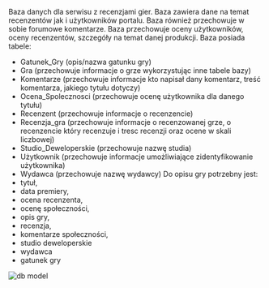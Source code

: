 Baza danych dla serwisu z recenzjami gier. Baza zawiera dane na temat recenzentów jak i użytkowników portalu. Baza również przechowuje w sobie forumowe komentarze. Baza przechowuje oceny użytkowników, oceny recenzentów, szczegóły na temat danej produkcji. 
Baza posiada tabele: 
-	Gatunek_Gry (opis/nazwa gatunku gry)
-	Gra (przechowuje informacje o grze wykorzystując inne tabele bazy)
-	Komentarze (przechowuje informacje kto napisał dany komentarz, treść komentarza, jakiego tytułu dotyczy)
-	Ocena_Spolecznosci (przechowuje ocenę użytkownika dla danego tytułu)
-	Recenzent (przechowuje informacje o recenzencie)
-	Recenzja_gra (przechowuje informacje o recenzowanej grze, o recenzencie który recenzuje i tresc recenzji oraz ocene w skali liczbowej)
-	Studio_Deweloperskie (przechowuje nazwę studia)
-	Użytkownik (przechowuje informacje umożliwiające zidentyfikowanie użytkownika)
-	Wydawca (przechowuje nazwę wydawcy)
Do opisu gry potrzebny jest: 
-	tytuł, 
-	data premiery, 
-	ocena recenzenta, 
-	ocenę społeczności, 
-	opis gry, 
-	recenzja, 
-	komentarze społeczności,
-	studio deweloperskie
-	wydawca
-	gatunek gry

![db model](https://drive.google.com/file/d/1pbccOp1QblYA416EURAmhTBo3lJ1U0Wy/view?usp=sharing)
